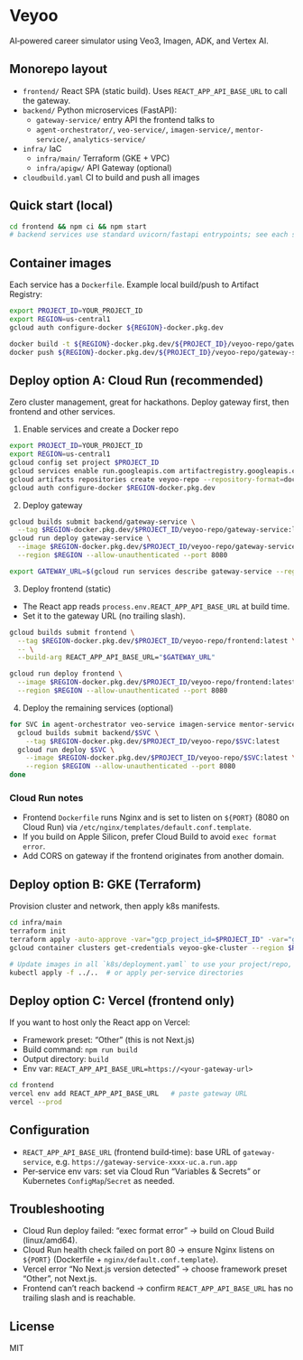 # Veyoo

AI‑powered career simulator using Veo3, Imagen, ADK, and Vertex AI.

## Monorepo layout
- `frontend/` React SPA (static build). Uses `REACT_APP_API_BASE_URL` to call the gateway.
- `backend/` Python microservices (FastAPI):
  - `gateway-service/` entry API the frontend talks to
  - `agent-orchestrator/`, `veo-service/`, `imagen-service/`, `mentor-service/`, `analytics-service/`
- `infra/` IaC
  - `infra/main/` Terraform (GKE + VPC)
  - `infra/apigw/` API Gateway (optional)
- `cloudbuild.yaml` CI to build and push all images

## Quick start (local)
```bash
cd frontend && npm ci && npm start
# backend services use standard uvicorn/fastapi entrypoints; see each service's README or main.py
```

## Container images
Each service has a `Dockerfile`. Example local build/push to Artifact Registry:
```bash
export PROJECT_ID=YOUR_PROJECT_ID
export REGION=us-central1
gcloud auth configure-docker ${REGION}-docker.pkg.dev

docker build -t ${REGION}-docker.pkg.dev/${PROJECT_ID}/veyoo-repo/gateway-service:latest backend/gateway-service
docker push ${REGION}-docker.pkg.dev/${PROJECT_ID}/veyoo-repo/gateway-service:latest
```

## Deploy option A: Cloud Run (recommended)
Zero cluster management, great for hackathons. Deploy gateway first, then frontend and other services.

1) Enable services and create a Docker repo
```bash
export PROJECT_ID=YOUR_PROJECT_ID
export REGION=us-central1
gcloud config set project $PROJECT_ID
gcloud services enable run.googleapis.com artifactregistry.googleapis.com cloudbuild.googleapis.com
gcloud artifacts repositories create veyoo-repo --repository-format=docker --location=$REGION --description="Veyoo images" || true
gcloud auth configure-docker $REGION-docker.pkg.dev
```

2) Deploy gateway
```bash
gcloud builds submit backend/gateway-service \
  --tag $REGION-docker.pkg.dev/$PROJECT_ID/veyoo-repo/gateway-service:latest
gcloud run deploy gateway-service \
  --image $REGION-docker.pkg.dev/$PROJECT_ID/veyoo-repo/gateway-service:latest \
  --region $REGION --allow-unauthenticated --port 8080

export GATEWAY_URL=$(gcloud run services describe gateway-service --region $REGION --format='value(status.url)')
```

3) Deploy frontend (static)
- The React app reads `process.env.REACT_APP_API_BASE_URL` at build time.
- Set it to the gateway URL (no trailing slash).
```bash
gcloud builds submit frontend \
  --tag $REGION-docker.pkg.dev/$PROJECT_ID/veyoo-repo/frontend:latest \
  -- \
  --build-arg REACT_APP_API_BASE_URL="$GATEWAY_URL"

gcloud run deploy frontend \
  --image $REGION-docker.pkg.dev/$PROJECT_ID/veyoo-repo/frontend:latest \
  --region $REGION --allow-unauthenticated --port 8080
```

4) Deploy the remaining services (optional)
```bash
for SVC in agent-orchestrator veo-service imagen-service mentor-service analytics-service; do
  gcloud builds submit backend/$SVC \
    --tag $REGION-docker.pkg.dev/$PROJECT_ID/veyoo-repo/$SVC:latest
  gcloud run deploy $SVC \
    --image $REGION-docker.pkg.dev/$PROJECT_ID/veyoo-repo/$SVC:latest \
    --region $REGION --allow-unauthenticated --port 8080
done
```

### Cloud Run notes
- Frontend `Dockerfile` runs Nginx and is set to listen on `${PORT}` (8080 on Cloud Run) via `/etc/nginx/templates/default.conf.template`.
- If you build on Apple Silicon, prefer Cloud Build to avoid `exec format error`.
- Add CORS on gateway if the frontend originates from another domain.

## Deploy option B: GKE (Terraform)
Provision cluster and network, then apply k8s manifests.
```bash
cd infra/main
terraform init
terraform apply -auto-approve -var="gcp_project_id=$PROJECT_ID" -var="gcp_region=$REGION"
gcloud container clusters get-credentials veyoo-gke-cluster --region $REGION --project $PROJECT_ID

# Update images in all `k8s/deployment.yaml` to use your project/repo, then:
kubectl apply -f ../..  # or apply per-service directories
```

## Deploy option C: Vercel (frontend only)
If you want to host only the React app on Vercel:
- Framework preset: “Other” (this is not Next.js)
- Build command: `npm run build`
- Output directory: `build`
- Env var: `REACT_APP_API_BASE_URL=https://<your-gateway-url>`
```bash
cd frontend
vercel env add REACT_APP_API_BASE_URL   # paste gateway URL
vercel --prod
```

## Configuration
- `REACT_APP_API_BASE_URL` (frontend build‑time): base URL of `gateway-service`, e.g. `https://gateway-service-xxxx-uc.a.run.app`
- Per‑service env vars: set via Cloud Run “Variables & Secrets” or Kubernetes `ConfigMap`/`Secret` as needed.

## Troubleshooting
- Cloud Run deploy failed: “exec format error” → build on Cloud Build (linux/amd64).
- Cloud Run health check failed on port 80 → ensure Nginx listens on `${PORT}` (Dockerfile + `nginx/default.conf.template`).
- Vercel error “No Next.js version detected” → choose framework preset “Other”, not Next.js.
- Frontend can’t reach backend → confirm `REACT_APP_API_BASE_URL` has no trailing slash and is reachable.

## License
MIT